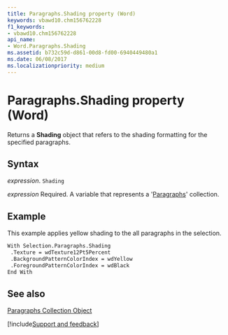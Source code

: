 ```yaml
---
title: Paragraphs.Shading property (Word)
keywords: vbawd10.chm156762228
f1_keywords:
- vbawd10.chm156762228
api_name:
- Word.Paragraphs.Shading
ms.assetid: b732c59d-d861-00d8-fd00-6940449480a1
ms.date: 06/08/2017
ms.localizationpriority: medium
---
```



# Paragraphs.Shading property (Word)

Returns a **Shading** object that refers to the shading formatting for the specified paragraphs.


## Syntax

_expression_. `Shading`

_expression_ Required. A variable that represents a '[Paragraphs](Word.paragraphs.md)' collection.


## Example

This example applies yellow shading to the all paragraphs in the selection.


```vb
With Selection.Paragraphs.Shading 
 .Texture = wdTexture12Pt5Percent 
 .BackgroundPatternColorIndex = wdYellow 
 .ForegroundPatternColorIndex = wdBlack 
End With
```


## See also


[Paragraphs Collection Object](Word.paragraphs.md)

[!include[Support and feedback](~/includes/feedback-boilerplate.md)]
